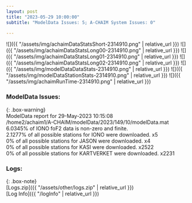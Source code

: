 ```yaml
---
layout: post
title: "2023-05-29 10:00:00"
subtitle: "ModelData Issues: 5; A-CHAIM System Issues: 0"

---
```


![]({{ "/assets/img/achaimDataStatsShort-2314910.png" | relative_url }})
![]({{ "/assets/img/achaimDataStatsLong00-2314910.png" | relative_url }})
![]({{ "/assets/img/achaimDataStatsLong01-2314910.png" | relative_url }})
![]({{ "/assets/img/achaimDataStatsLong02-2314910.png" | relative_url }})
![]({{ "/assets/img/modelDataDataStats-2314910.png" | relative_url }})
![]({{ "/assets/img/modelDataStationStats-2314910.png" | relative_url }})
![]({{ "/assets/img/achaimRunTime-2314910.png" | relative_url }})


### ModelData Issues:  
  
{: .box-warning}  
 ModelData report for 29-May-2023 10:15:08   
 /home2/achaim1/A-CHAIM/modelData/2023/149/10/modelData.mat   
 6.0345% of IONO foF2 data is non-zero and finite.   
 2.1277% of all possible stations for IONO were downloaded. x5   
 0% of all possible stations for JASON were downloaded. x4   
 0% of all possible stations for KASI were downloaded. x2522   
 0% of all possible stations for KARTVERKET were downloaded. x2231   
  


### Logs:  
  
{: .box-note}  
[Logs.zip]({{ "/assets/other/logs.zip" | relative_url }})  
[Log Info]({{ "/logInfo" | relative_url }})  

